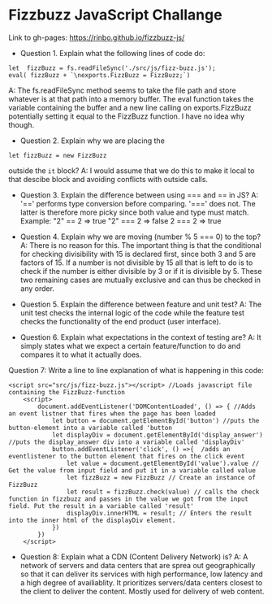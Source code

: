 # Fizzbuzz JavaScript Challange

Link to gh-pages: https://rinbo.github.io/fizzbuzz-js/

- Question 1. Explain what the following lines of code do:
~~~
let  fizzBuzz = fs.readFileSync('./src/js/fizz-buzz.js');
eval( fizzBuzz + `\nexports.FizzBuzz = FizzBuzz;`)
~~~
A: The fs.readFileSync method seems to take the file path and store whatever is at that path into a memory buffer. The eval function takes the variable containing the buffer and a new line calling on exports.FizzBuzz potentially setting it equal to the FizzBuzz function. I have no idea why though.

- Question 2. Explain why we are placing the
~~~
let fizzBuzz = new FizzBuzz
~~~
outside the ```it``` block?
A: I would assume that we do this to make it local to that descibe block and avoiding conflicts with outside calls.

- Question 3. Explain the difference between using === and == in JS?
A: '==' performs type conversion before comparing. '===' does not. The latter is therefore more picky since both value and type must match. Example:
"2" == 2 => true
"2" === 2 => false
2 === 2 => true

- Question 4. Explain why we are moving (number % 5 === 0) to the top?
A: There is no reason for this. The important thing is that the conditional for checking divisibility with 15 is declared first, since both 3 and 5 are factors of 15. If a number is not divisible by 15 all that is left to do is to check if the number is either divisible by 3 or if it is divisible by 5. These two remaining cases are mutually exclusive and can thus be checked in any order.

- Question 5. Explain the difference between feature and unit test?
A: The unit test checks the internal logic of the code while the feature test checks the functionality of the end product (user interface).

- Question 6. Explain what expectations in the context of testing are?
A: It simply states what we expect a certain feature/function to do and compares it to what it actually does.

Question 7: Write a line to line explanation of what is happening in this code:
~~~
<script src="src/js/fizz-buzz.js"></script> //Loads javascript file containing the FizzBuzz-function
    <script>
        document.addEventListener('DOMContentLoaded', () => { //Adds an event listner that fires when the page has been loaded
            let button = document.getElementById('button') //puts the button-element into a variable called 'button
            let displayDiv = document.getElementById('display_answer') //puts the display_answer div into a variable called 'displayDiv'
            button.addEventListener('click', () =>{  /adds an eventlistener to the button element that fires on the click event
                let value = document.getElementById('value').value // Get the value from input field and put it in a variable called value
                let fizzBuzz = new FizzBuzz // Create an instance of FizzBuzz
                let result = fizzBuzz.check(value) // calls the check function in fizzbuzz and passes in the value we got from the input field. Put the result in a variable called 'result'
                displayDiv.innerHTML = result; // Enters the result into the inner html of the displayDiv element.
            })
        })
    </script>
~~~

- Question 8: Explain what a CDN (Content Delivery Network) is?
A: A network of servers and data centers that are sprea out geographically so that it can deliver its services with high performance, low latency and a high degree of availiablity. It prioritizes servers/data centers closest to the client to deliver the content. Mostly used for delivery of web content.
